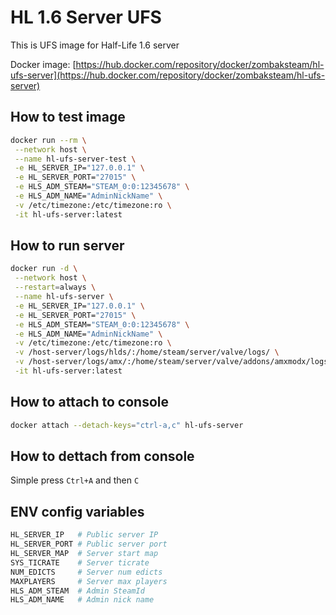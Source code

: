 # HL 1.6 Server UFS

This is UFS image for Half-Life 1.6 server

Docker image: [https://hub.docker.com/repository/docker/zombaksteam/hl-ufs-server](https://hub.docker.com/repository/docker/zombaksteam/hl-ufs-server)

## How to test image

```bash
docker run --rm \
 --network host \
 --name hl-ufs-server-test \
 -e HL_SERVER_IP="127.0.0.1" \
 -e HL_SERVER_PORT="27015" \
 -e HLS_ADM_STEAM="STEAM_0:0:12345678" \
 -e HLS_ADM_NAME="AdminNickName" \
 -v /etc/timezone:/etc/timezone:ro \
 -it hl-ufs-server:latest
```

## How to run server

```bash
docker run -d \
 --network host \
 --restart=always \
 --name hl-ufs-server \
 -e HL_SERVER_IP="127.0.0.1" \
 -e HL_SERVER_PORT="27015" \
 -e HLS_ADM_STEAM="STEAM_0:0:12345678" \
 -e HLS_ADM_NAME="AdminNickName" \
 -v /etc/timezone:/etc/timezone:ro \
 -v /host-server/logs/hlds/:/home/steam/server/valve/logs/ \
 -v /host-server/logs/amx/:/home/steam/server/valve/addons/amxmodx/logs/ \
 -it hl-ufs-server:latest
```

## How to attach to console

```bash
docker attach --detach-keys="ctrl-a,c" hl-ufs-server
```

## How to dettach from console

Simple press `Ctrl+A` and then `C`

## ENV config variables

```bash
HL_SERVER_IP   # Public server IP
HL_SERVER_PORT # Public server port
HL_SERVER_MAP  # Server start map
SYS_TICRATE    # Server ticrate
NUM_EDICTS     # Server num edicts
MAXPLAYERS     # Server max players
HLS_ADM_STEAM  # Admin SteamId
HLS_ADM_NAME   # Admin nick name
```
